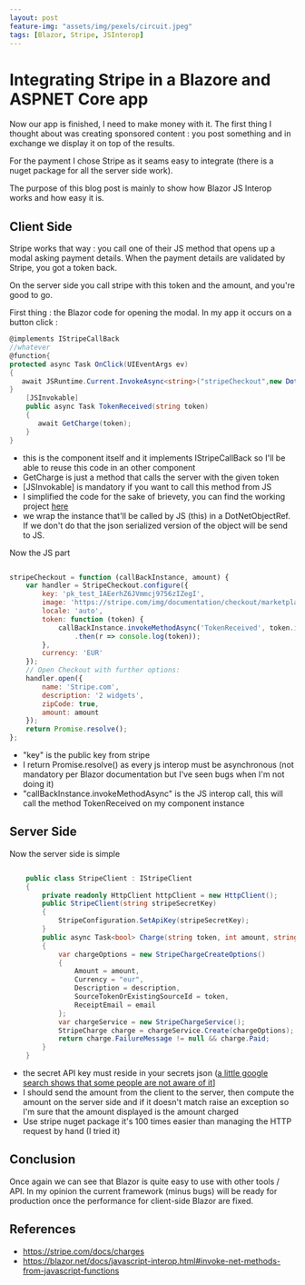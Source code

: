 ```yaml
---
layout: post
feature-img: "assets/img/pexels/circuit.jpeg"
tags: [Blazor, Stripe, JSInterop]
---
```


# Integrating Stripe in a Blazore and ASPNET Core app
Now our app is finished, I need to make money with it. The first thing I thought about was creating sponsored content : you post something and in exchange we display it on top of the results. 

For the payment I chose Stripe as it seams easy to integrate (there is a nuget package for all the server side work).

The purpose of this blog post is mainly to show how Blazor JS Interop works and how easy it is.

## Client Side

Stripe works that way : you call one of their JS method that opens up a modal asking payment details. When the payment details are validated by Stripe, you got a token back.

On the server side you call stripe with this token and the amount, and you're good to go.

First thing : the Blazor code for opening the modal. In my app it occurs on a button click :

```cs
@implements IStripeCallBack
//whatever
@function{
protected async Task OnClick(UIEventArgs ev)
{
   await JSRuntime.Current.InvokeAsync<string>("stripeCheckout",new DotNetObjectRef(stripeCallBack), amountInCts);
}
    [JSInvokable]
    public async Task TokenReceived(string token)
    {       
       await GetCharge(token);
    }
}
```
- this is the component itself and it implements IStripeCallBack so I'll be able to reuse this code in an other component
- GetCharge is just a method that calls the server with the given token
- [JSInvokable] is mandatory if you want to call this method from JS
- I simplified the code for the sake of brievety, you can find the working project [here](https://github.com/RemiBou/Toss.Blazor/blob/master/Toss/Toss.Client/Pages/Home/NewToss.cshtml)
- we wrap the instance that'll be called by JS (this) in a DotNetObjectRef. If we don't do that the json serialized version of the object will be send to JS.

Now the JS part

```js

stripeCheckout = function (callBackInstance, amount) {
    var handler = StripeCheckout.configure({
        key: 'pk_test_IAEerhZ6JVmmcj9756zIZegI',
        image: 'https://stripe.com/img/documentation/checkout/marketplace.png',
        locale: 'auto',
        token: function (token) {
            callBackInstance.invokeMethodAsync('TokenReceived', token.id)
                .then(r => console.log(token));
        },
        currency: 'EUR'
    });
    // Open Checkout with further options:
    handler.open({
        name: 'Stripe.com',
        description: '2 widgets',
        zipCode: true,
        amount: amount
    });
    return Promise.resolve();
};
```
- "key" is the public key from stripe
- I return Promise.resolve() as every js interop must be asynchronous (not mandatory per Blazor documentation but I've seen bugs when I'm not doing it)
- "callBackInstance.invokeMethodAsync" is the JS interop call, this will call the method TokenReceived on my component instance

## Server Side

Now the server side is simple

```cs

    public class StripeClient : IStripeClient
    {
        private readonly HttpClient httpClient = new HttpClient();
        public StripeClient(string stripeSecretKey)
        {
            StripeConfiguration.SetApiKey(stripeSecretKey);
        }
        public async Task<bool> Charge(string token, int amount, string description, string email)
        {
            var chargeOptions = new StripeChargeCreateOptions()
            {
                Amount = amount,
                Currency = "eur",
                Description = description,
                SourceTokenOrExistingSourceId = token,
                ReceiptEmail = email
            };
            var chargeService = new StripeChargeService();
            StripeCharge charge = chargeService.Create(chargeOptions);
            return charge.FailureMessage != null && charge.Paid;
        }
    }
```
- the secret API key must reside in your secrets json  ([a little google search shows that some people are not aware of it](https://www.google.fr/search?q=site:github.com+StripeConfiguration.SetApiKey&newwindow=1&rlz=1C1GGRV_enFR752FR752&ei=zDiYW4r1N8zCgAbqgJzICA&start=10&sa=N&biw=1348&bih=612)]
- I should send the amount from the client to the server, then compute the amount on the server side and if it doesn't match raise an exception so I'm sure that the amount displayed is the amount charged
- Use stripe nuget package it's 100 times easier than managing the HTTP request by hand (I tried it)

## Conclusion
Once again we can see that Blazor is quite easy to use with other tools / API. In my opinion the current framework (minus bugs) will be ready for production once the performance for client-side Blazor are fixed.

## References
- <https://stripe.com/docs/charges>
- <https://blazor.net/docs/javascript-interop.html#invoke-net-methods-from-javascript-functions>


